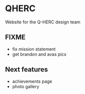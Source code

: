 # QHERC
Website for the Q-HERC design team

## FIXME
* fix mission statement
* get brandon and avas pics

## Next features
* achievements page
* photo gallery